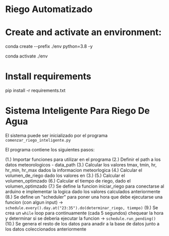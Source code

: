 # Riego Automatizado 

# Create and activate an environment:
conda create --prefix ./env python=3.8 -y

conda activate ./env

# Install requirements
pip install -r requirements.txt

# Sistema Inteligente Para Riego De Agua

El sistema puede ser inicializado por el programa `comenzar_riego_inteligente.py`

El programa contiene los siguientes pasos:

(1.) Importar funciones para utilizar en el programa
(2.) Definir el path a los datos meteorologicos - data_path
(3.) Calcular los valores tmax, tmin, hr, hr_min, hr_max dados la informacion meteorlogica
(4.) Calcular el volumen_de_riego dado los valores en (3.)
(5.) Calcular el volumen_optimzado
(6.) Calcular el tiempo de riego, dado el volumen_optimzado
(7.) Se define la funcion iniciar_riego para conectarse al arduino e implementar la logica dado los valores calculados anteriormente
(8.) Se define un "scheduler" para poner una hora que debe ejecutarse una funcion (con algun input) -> `schedule.every().day.at("23:35").do(determinar_riego, tiempo)`
(9.) Se crea un `while` loop para continuamente (cada 5 segundos) chequear la hora y determinar si se deberia ejecutar la funcion -> `schedule.run_pending()`
(10.) Se genera el resto de los datos para anadir a la base de datos junto a los datos coleccionados anteriormente
